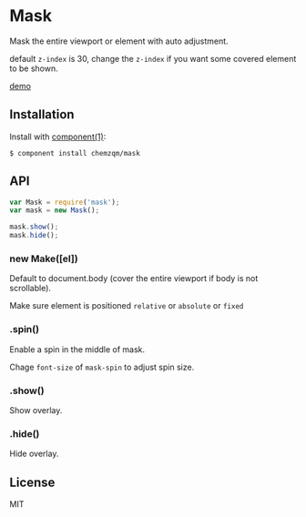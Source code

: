 # Mask

Mask the entire viewport or element with auto adjustment.

default `z-index` is 30, change the `z-index` if you want some covered element to be shown.

[demo](http://chemzqm.github.io/mask/)

## Installation

Install with [component(1)](http://component.io):

    $ component install chemzqm/mask

## API

```js
var Mask = require('mask');
var mask = new Mask();

mask.show();
mask.hide();
```

### new Make([el])

Default to document.body (cover the entire viewport if body is not scrollable).

Make sure element is positioned `relative` or `absolute` or `fixed`

### .spin()

Enable a spin in the middle of mask.

Chage `font-size` of `mask-spin` to adjust spin size.

### .show()

Show overlay.

### .hide()

Hide overlay.

## License

MIT
